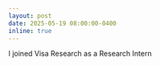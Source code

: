```yaml
---
layout: post
date: 2025-05-19 08:00:00-0400
inline: true
---
```


I joined Visa Research as a Research Intern
